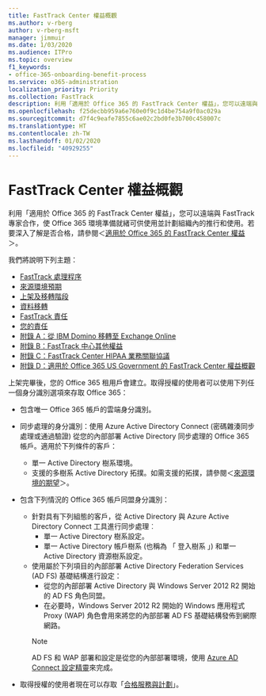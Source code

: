 ```yaml
---
title: FastTrack Center 權益概觀
ms.author: v-rberg
author: v-rberg-msft
manager: jimmuir
ms.date: 1/03/2020
ms.audience: ITPro
ms.topic: overview
f1_keywords:
- office-365-onboarding-benefit-process
ms.service: o365-administration
localization_priority: Priority
ms.collection: FastTrack
description: 利用「適用於 Office 365 的 FastTrack Center 權益」，您可以遠端與 FastTrack 專家合作，使 Office 365 環境準備就緒可供使用並計劃組織內的推行和使用。若要深入了解是否合格，請參閱＜適用於 Office 365 的 FastTrack Center 權益＞。
ms.openlocfilehash: f25decbb959a6e760e0f9c1d4be754a9f0ac029a
ms.sourcegitcommit: d7f4c9eafe7855c6ae02c2bd0fe3b700c458007c
ms.translationtype: HT
ms.contentlocale: zh-TW
ms.lasthandoff: 01/02/2020
ms.locfileid: "40929255"
---
```

# <a name="fasttrack-center-benefit-overview"></a>FastTrack Center 權益概觀

利用「適用於 Office 365 的 FastTrack Center 權益」，您可以遠端與 FastTrack 專家合作，使 Office 365 環境準備就緒可供使用並計劃組織內的推行和使用。若要深入了解是否合格，請參閱＜[適用於 Office 365 的 FastTrack Center 權益](O365-fasttrack-benefit-for-office-365.md)＞。
  
我們將說明下列主題：
- [FastTrack 處理程序](O365-fasttrack-process.md) 
- [來源環境預期](O365-source-environment-expectations.md)
- [上架及移轉階段](O365-onboarding-and-migration.md)
- [資料移轉](O365-data-migration.md)
- [FastTrack 責任](O365-fasttrack-responsibilities.md)
- [您的責任](O365-your-responsibilities.md) 
- [附錄 A：從 IBM Domino 移轉至 Exchange Online](O365-from-ibm-domino-to-exchange-online.md)
- [附錄 B：FastTrack 中心其他權益](O365-fasttrack-additional-benefits.md)
- [附錄 C：FastTrack Center HIPAA 業務關聯協議](O365-hipaa-business-associate-agreement.md)
- [附錄 D：適用於 Office 365 US Government 的 FastTrack Center 權益概觀](US-Gov-appendix-overview.md)
    
上架完畢後，您的 Office 365 租用戶會建立。取得授權的使用者可以使用下列任一個身分識別選項來存取 Office 365：
- 包含唯一 Office 365 帳戶的雲端身分識別。
- 同步處理的身分識別：使用 Azure Active Directory Connect (密碼雜湊同步處理或通過驗證) 從您的內部部署 Active Directory 同步處理的 Office 365 帳戶。適用於下列條件的客戶：
  - 單一 Active Directory 樹系環境。
  - 支援的多樹系 Active Directory 拓撲。如需支援的拓撲，請參閱＜[來源環境的期望](O365-source-environment-expectations.md)＞。
- 包含下列情況的 Office 365 帳戶同盟身分識別：
  - 針對具有下列組態的客戶，從 Active Directory 與 Azure Active Directory Connect 工具進行同步處理︰
      - 單一 Active Directory 樹系設定。
      - 單一 Active Directory 帳戶樹系 (也稱為 「 登入樹系 」) 和單一 Active Directory 資源樹系設定。
  - 使用屬於下列項目的內部部署 Active Directory Federation Services (AD FS) 基礎結構進行設定：
      - 從您的內部部署 Active Directory 與 Windows Server 2012 R2 開始的 AD FS 角色同盟。
      - 在必要時，Windows Server 2012 R2 開始的 Windows 應用程式 Proxy (WAP) 角色會用來將您的內部部署 AD FS 基礎結構發佈到網際網路。
    > [!NOTE]
    > AD FS 和 WAP 部署和設定是從您的內部部署環境，使用 [Azure AD Connect 設定精靈](https://go.microsoft.com/fwlink/?linkid=844794)來完成。 
  
- 取得授權的使用者現在可以存取「[合格服務與計劃](M365-eligible-services-and-plans.md)」。
    

 
